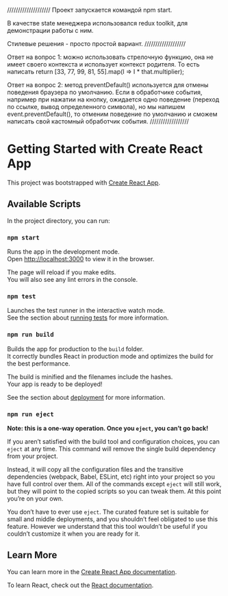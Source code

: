 ////////////////////
Проект запускается командой npm start.

В качестве state менеджера использовался redux toolkit, для демонстрации работы с ним.

Стилевые решения - просто простой вариант.
///////////////////

Ответ на вопрос 1:
можно использовать стрелочную функцию, она не имеет своего контекста и использует 
контекст родителя. То есть написать
 return [33, 77, 99, 81, 55].map(I => I * that.multiplier);

Ответ на вопрос 2:
метод preventDefault() используется для отмены поведения браузера по умолчанию.
Если в обработчике события, например при нажатии на кнопку, ожидается одно поведение (переход по ссылке, вывод определенного символа), но мы напишем event.preventDefault(), то отменим поведение по умолчанию и сможем написать свой кастомный обработчик события.
//////////////////





# Getting Started with Create React App

This project was bootstrapped with [Create React App](https://github.com/facebook/create-react-app).

## Available Scripts

In the project directory, you can run:

### `npm start`

Runs the app in the development mode.\
Open [http://localhost:3000](http://localhost:3000) to view it in the browser.

The page will reload if you make edits.\
You will also see any lint errors in the console.

### `npm test`

Launches the test runner in the interactive watch mode.\
See the section about [running tests](https://facebook.github.io/create-react-app/docs/running-tests) for more information.

### `npm run build`

Builds the app for production to the `build` folder.\
It correctly bundles React in production mode and optimizes the build for the best performance.

The build is minified and the filenames include the hashes.\
Your app is ready to be deployed!

See the section about [deployment](https://facebook.github.io/create-react-app/docs/deployment) for more information.

### `npm run eject`

**Note: this is a one-way operation. Once you `eject`, you can’t go back!**

If you aren’t satisfied with the build tool and configuration choices, you can `eject` at any time. This command will remove the single build dependency from your project.

Instead, it will copy all the configuration files and the transitive dependencies (webpack, Babel, ESLint, etc) right into your project so you have full control over them. All of the commands except `eject` will still work, but they will point to the copied scripts so you can tweak them. At this point you’re on your own.

You don’t have to ever use `eject`. The curated feature set is suitable for small and middle deployments, and you shouldn’t feel obligated to use this feature. However we understand that this tool wouldn’t be useful if you couldn’t customize it when you are ready for it.

## Learn More

You can learn more in the [Create React App documentation](https://facebook.github.io/create-react-app/docs/getting-started).

To learn React, check out the [React documentation](https://reactjs.org/).
